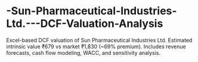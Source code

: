 # -Sun-Pharmaceutical-Industries-Ltd.---DCF-Valuation-Analysis
Excel-based DCF valuation of Sun Pharmaceutical Industries Ltd. Estimated intrinsic value ₹679 vs market ₹1,830 (~69% premium). Includes revenue forecasts, cash flow modeling, WACC, and sensitivity analysis.
